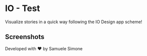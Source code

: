 # IO - Test

Visualize stories in a quick way following the IO Design app scheme!

## Screenshots

Developed with ❤ by Samuele Simone
